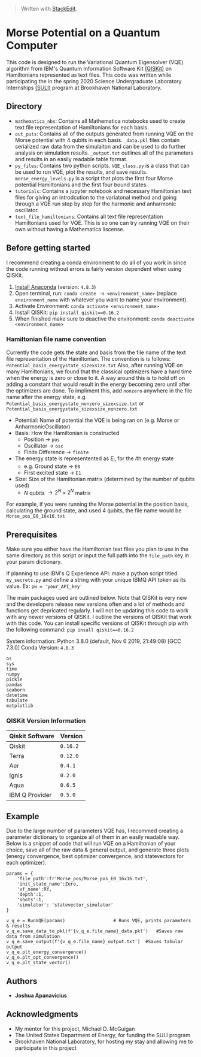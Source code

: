 


> Written with [StackEdit](https://stackedit.io/).
# Morse Potential on a Quantum Computer
This code is designed to run the Variational Quantum Eigensolver (VQE) algorithm from IBM's Quantum Information Software Kit [(QISKit)](https://qiskit.org/documentation/index.html) on Hamiltonians represented as text files. This code was written while participating the in the spring 2020 Science Undergraduate Laboratory Internships [(SULI)](https://science.osti.gov/wdts/suli) program at Brookhaven National Laboratory.

## Directory
* `mathematica_nbs`: Contains all Mathematica notebooks used to create text file representation of Hamiltonians for each basis.
* `out_puts`: Contains all of the outputs generated from running VQE on the Morse potential with 4 qubits in each basis. `_data.pkl` files contain serialized raw data from the simulaiton and can be used to do further analysis on simulation results. `_output.txt` outlines all of the parameters and results in an easily readable table format. 
* `py_files`: Contains two python scripts. `VQE_class.py` is a class that can be used to run VQE, plot the results, and save results. `morse_energy_levels.py` is a script that plots the first four Morse potential Hamiltonians and the first four bound states.
* `tutorials`: Contains a jupyter notebook and necessary Hamiltonian text files for giving an introdcution to the variatonal method and going through a VQE run step by step for the harmonic and anharmonic oscillator.
* `text_file_hamiltonians`: Contains all text file representation Hamiltonians used for VQE. This is so one can try running VQE on their own without having a Mathematica liscense. 

## Before getting started
I recommend creating a conda environment to do all of you work in since the code running without errors is fairly version dependent when using QISKit.

 1. [Install Anaconda](https://docs.anaconda.com/anaconda/install/) (version: `4.8.3`)
 2. Open terminal, run: `conda create -n <environment_name>` (replace `environment_name` with whatever you want to name your environment).
 3. Activate Environment: `conda activate <environment_name>`
 4. Install QISKit: `pip install qiskit==0.16.2`
 5. When finished make sure to deactive the environment: `conda deactivate <environment_name>`
 
### Hamiltonian file name convention
Currently the code gets the state and basis from the file name of the text file representation of the Hamiltonian. The convention is is follows:  `Potential_basis_energystate_sizexsize.txt` Also, after running VQE on many Hamiltonians, we found that the classical optimizers have a hard time when the energy is zero or close to it. A way around this is to hold off on adding a constant  that would result in the energy becoming zero until after the optimizers are done. To impliment this, add `nonzero` anywhere in the file name after the energy state, e.g. `Potential_basis_energystate_nonzero_sizexsize.txt` or `Potential_basis_energystate_sizexsize_nonzero.txt`

* Potential: Name of potential the VQE is being ran on (e.g. Morse or AnharmonicOscillator)
* Basis: How the Hamiltonian is constructed
	* Position $\rightarrow$ `pos`
	* Oscillator $\rightarrow$ `osc`
	* Finite Difference $\rightarrow$ `finite`
* The energy state is representented as $E_{i}$, for the $i$th energy state
	*  e.g. Ground state $\rightarrow$ `E0`
	*  First excited state $\rightarrow$ `E1`
* Size: Size of the Hamiltonian matrix (determined by the number of qubits used)
	*   $N$ qubits $\rightarrow 2^{N}\times 2^{N}$ matrix

For example, if you were running the Morse potential in the position basis,  calculating the ground state, and used $4$ qubits, the file name would be `Morse_pos_E0_16x16.txt`

## Prerequisites
Make sure you either have the Hamiltonian text files you plan to use in the same directory as this script or input the full path into the `file_path` key in your param dictionary.

If planning to use IBM's Q Experience API: make a python script titled `my_secrets.py` and define a string with your unique IBMQ API token as its value. Ex: `pw = 'your_API_key'`

The main packages used are outlined below. Note that QISKit is very new and the developers release new versions often and a lot of methods and functions get depricated regularly. I will not be updating this code to work with any newer versions of QISKit. I outline the versions of QISKit that work with this code. You can install specific versions of QISKit through pip with the following command: `pip insall qiskit==0.16.2` 

System information: Python 3.8.0 (default, Nov 6 2019, 21:49:08) [GCC 7.3.0]
Conda Version: `4.8.3`
```
os
sys
time
numpy
pickle
pandas
seaborn
datetime
tabulate
matplotlib
```
### QISKit Version Information
| Qiskit Software|Version      |              
|----------------|-------------|
|Qiskit		 |`0.16.2`     |
|Terra           |`0.12.0`     |
|Aer         	 |`0.4.1`      |
|Ignis           |`0.2.0`      |
|Aqua            |`0.6.5`      |
|IBM Q Provider  |`0.5.0`      |

## Example 
Due to the large number of parameters VQE has, I recommed creating a parameter dictionary to organize all of them in an easily readable way. Below is a snippet of code that will run VQE on a Hamiltonian of your choice, save all of the raw data & general output, and generate three plots (energy convergence, best optimizer convergence, and statevectors for each optimizer).
```
params = {
	'file_path':fr'Morse_pos/Morse_pos_E0_16x16.txt',
	'init_state_name':Zero,
	'vf_name':RY,
	'depth':1,
	'shots':1,
	'simulator': 'statevector_simulator'
}

v_q_e = RunVQE(params)					# Runs VQE, prints parameters & results
v_q_e.save_data_to_pkl(f'{v_q_e.file_name}_data.pkl')	#Saves raw data from simulation
v_q_e.save_output(f'{v_q_e.file_name}_output.txt')	#Saves tabular output
v_q_e.plt_energy_convergence()
v_q_e.plt_opt_convergence()
v_q_e.plt_state_vector()
```

## Authors

* **Joshua Apanavicius**

## Acknowledgments

* My mentor for this project, Michael D. McGuigan
* The United States Department of Energy, for funding the SULI program
* Brookhaven National Laboratory, for hosting my stay and allowing me to participate in this project

